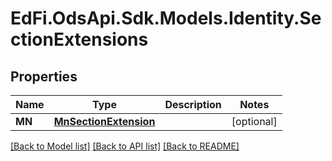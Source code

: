 # EdFi.OdsApi.Sdk.Models.Identity.SectionExtensions
## Properties

Name | Type | Description | Notes
------------ | ------------- | ------------- | -------------
**MN** | [**MnSectionExtension**](MnSectionExtension.md) |  | [optional] 

[[Back to Model list]](../README.md#documentation-for-models) [[Back to API list]](../README.md#documentation-for-api-endpoints) [[Back to README]](../README.md)

